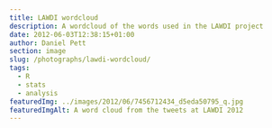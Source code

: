 ```yaml
---
title: LAWDI wordcloud
description: A wordcloud of the words used in the LAWDI project
date: 2012-06-03T12:38:15+01:00
author: Daniel Pett
section: image
slug: /photographs/lawdi-wordcloud/
tags:
  - R
  - stats
  - analysis
featuredImg: ../images/2012/06/7456712434_d5eda50795_q.jpg
featuredImgAlt: A word cloud from the tweets at LAWDI 2012
---
```

